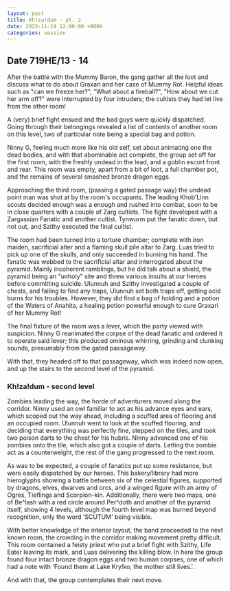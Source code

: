 ```yaml
---
layout: post
title: Kh!za!dum - pt. 2
date: 2023-11-19 12:00:00 +0000
categories: session
---
```


## Date 719HE/13 - 14

After the battle with the Mummy Baron, the gang gather all the loot and discuss
what to do about Graxari and her case of Mummy Rot. Helpful ideas such as "can
we freeze her?", "What about a fireball?", "How about we cut her arm off?" were
interrupted by four intruders; the cultists they had let live from the other
room!

A (very) brief fight ensued and the bad guys were quickly dispatched. Going
through their belongings revealed a list of contents of another room on this
level, two of particular note being a special bag and potion.

Ninny G, feeling much more like his old self, set about animating one the dead
bodies, and with that abominable act complete, the group set off for the first
room, with the freshly undead in the lead, and a goblin escort front and rear.
This room was empty, apart from a bit of loot, a full chamber pot, and the
remains of several smashed bronze dragon eggs.

Approaching the third room, (passing a gated passage way) the undead point man
was shot at by the room's occupants. The leading Khob'Linn scouts decided enough
was a enough and rushed into combat, soon to be in close quarters with a couple
of Zarg cultists. The fight developed with a Zargassian Fanatic and another
cultist. Tynwurm put the fanatic down, but not out, and Szithy executed the
final cultist.

The room had been turned into a torture chamber; complete with iron maiden,
sacrificial alter and a flaming skull pile altar to Zarg. Luas tried to pick up
one of the skulls, and only succeeded in burning his hand. The fanatic was
webbed to the sacrificial altar and interrogated about the pyramid. Mainly
incoherent ramblings, but he did talk about a shield, the pyramid being an
"unholy" site and threw various insults at our heroes before committing suicide.
Ulunnuh and Szithy investigated a couple of chests, and failing to find any
traps, Ulunnuh set both traps off, getting acid burns for his troubles. However,
they did find a bag of holding and a potion of the Waters of Anahita, a healing
potion powerful enough to cure Graxari of her Mummy Rot!

The final fixture of the room was a lever, which the party viewed with
suspicion. Ninny G reanimated the corpse of the dead fanatic and ordered it to
operate said lever; this produced ominous whirring, grinding and clunking
sounds, presumably from the gated passageway.

With that, they headed off to that passageway, which was indeed now open, and up
the stairs to the second level of the pyramid.

### Kh!za!dum - second level

Zombies leading the way, the horde of adventurers moved along the corridor.
Ninny used an owl familiar to act as his advance eyes and ears, which scoped out
the way ahead, including a scuffed area of flooring and an occupied room.
Ulunnuh went to look at the scuffed flooring, and deciding that everything was
perfectly fine, stepped on the tiles, and took two poison darts to the chest for
his hubris. Ninny advanced one of his zombies onto the tile, which also got a
couple of darts. Letting the zombie act as a counterweight, the rest of the gang
progressed to the next room.

As was to be expected, a couple of fanatics put up some resistance, but were
easily dispatched by our heroes. This bakery/library had more hieroglyphs
showing a battle between six of the celestial figures, supported by dragons,
elves, dwarves and orcs, and a winged figure with an army of Ogres, Tieflings
and Scorpion-kin. Additionally, there were two maps, one of Be^lash with a red
circle around Per^doth and another of the pyramid itself, showing 4 levels,
although the fourth level map was burned beyond recognition, only the word
'SCUTUM' being visible.

With better knowledge of the interior layout, the band proceeded to the next
known room, the crowding in the corridor making movement pretty difficult. This
room contained a feisty priest who put a brief fight with Szithy, Life Eater
leaving its mark, and Luas delivering the killing blow. In here the group found
four intact bronze dragon eggs and two human corpses, one of which had a note
with 'Found them at Lake Kry!ko, the mother still lives.'.

And with that, the group contemplates their next move.
